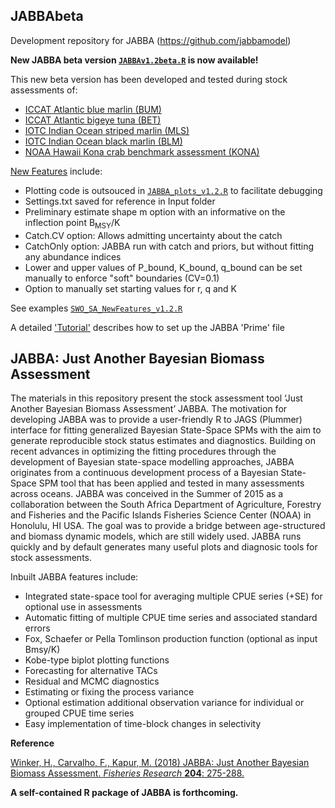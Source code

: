 ## JABBAbeta
Development repository for JABBA (https://github.com/jabbamodel)

<B> New JABBA beta version [`JABBAv1.2beta.R`](https://github.com/Henning-Winker/JABBAbeta/blob/master/SWO_SA_prime_v1.2.R) is now available!</b>


This new beta version has been developed and tested during stock assessments of:
+ [ICCAT Atlantic blue marlin (BUM)](https://www.iccat.int/Documents/Meetings/Docs/2018/REPORTS/2018_BUM_SA_ENG.pdf)
+ [ICCAT Atlantic bigeye tuna (BET)](https://www.iccat.int/Documents/Meetings/Docs/2018/REPORTS/2018_BET_SA_ENG.pdf)
+ [IOTC Indian Ocean striped marlin (MLS)](http://www.iotc.org/documents/WPB/16/16-MLS_JABBA)
+ [IOTC Indian Ocean black marlin (BLM)](http://www.iotc.org/documents/WPB/16/15-BLM_JABBA)
+ [NOAA Hawaii Kona crab benchmark assessment (KONA)](https://www.fisheries.noaa.gov/pacific-islands/population-assessments/western-pacific-stock-assessment-review#2018-kona-crab-in-the-main-hawaiian-islands)

[New Features](https://github.com/Henning-Winker/JABBAbeta/tree/master/V1.2_NewFeatures) include:
+ Plotting code is outsouced in [`JABBA_plots_v1.2.R`](https://github.com/Henning-Winker/JABBAbeta/blob/master/JABBA_plots_v1.2beta.R) to facilitate debugging
+ Settings.txt saved for reference in Input folder
+ Preliminary estimate shape m option with an informative on the inflection point B<sub>MSY</sub>/K 
+ Catch.CV option: Allows admitting uncertainty about the catch
+ CatchOnly option: JABBA run with catch and priors, but without fitting any abundance indices
+ Lower and upper values of P_bound, K_bound, q_bound can be set manually to enforce "soft" boundaries (CV=0.1)     
+ Option to manually set starting values for r, q and K

See examples [`SWO_SA_NewFeatures_v1.2.R`](https://github.com/Henning-Winker/JABBAbeta/blob/master/V1.2_NewFeatures/SWO_SA_NewFeatures_v1.2.R)

A detailed ['Tutorial'](JABBAbeta/Tutorial_Vignette.md) describes how to set up the JABBA 'Prime' file 

## JABBA: Just Another Bayesian Biomass Assessment
The materials in this repository present the stock assessment tool ‘Just Another Bayesian Biomass Assessment’ JABBA. The motivation for developing JABBA was to provide a user-friendly R to JAGS (Plummer) interface for fitting generalized Bayesian State-Space SPMs with the aim to generate reproducible stock status estimates and diagnostics. Building on recent advances in optimizing the fitting procedures through the development of Bayesian state-space modelling approaches, JABBA originates from a continuous development process of a Bayesian State-Space SPM tool that has been applied and tested in many assessments across oceans. JABBA was conceived in the Summer of 2015 as a collaboration between the South Africa Department of Agriculture, Forestry and Fisheries and the Pacific Islands Fisheries Science Center (NOAA) in Honolulu, HI USA. The goal was to provide a bridge between age-structured and biomass dynamic models, which are still widely used. JABBA runs quickly and by default generates many useful plots and diagnosic tools for stock assessments.

Inbuilt JABBA features include:

+ Integrated state-space tool for averaging multiple CPUE series (+SE) for optional use in assessments
+ Automatic fitting of multiple CPUE time series and associated standard errors
+ Fox, Schaefer or Pella Tomlinson production function (optional as input Bmsy/K)
+ Kobe-type biplot plotting functions 
+ Forecasting for alternative TACs 
+ Residual and MCMC diagnostics 
+ Estimating or fixing the process variance
+ Optional estimation additional observation variance for individual or grouped CPUE time series
+ Easy implementation of time-block changes in selectivity

**Reference**

[Winker, H., Carvalho, F., Kapur, M. (2018) <U>JABBA: Just Another Bayesian Biomass Assessment.</U> *Fisheries Research* **204**: 275-288.](https://www.sciencedirect.com/science/article/pii/S0165783618300845)   

<B>A self-contained R package of JABBA is forthcoming.</b>
